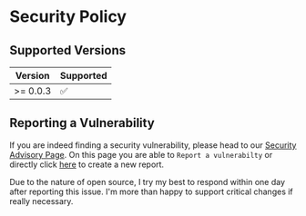 # Security Policy

## Supported Versions

| Version | Supported          |
| ------- | ------------------ |
| >= 0.0.3   | :white_check_mark: |

## Reporting a Vulnerability

If you are indeed finding a security vulnerability, please head to our [Security Advisory Page](https://github.com/marpme/next-testing/security/advisories).
On this page you are able to `Report a vulnerabilty` or directly click [here](https://github.com/marpme/next-testing/security/advisories/new) to create a new report.

Due to the nature of open source, I try my best to respond within one day after reporting this issue.
I'm more than happy to support critical changes if really necessary.
